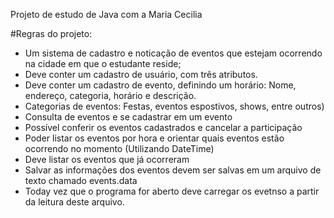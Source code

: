 Projeto de estudo de Java com a Maria Cecilia

#Regras do projeto:

- Um sistema de cadastro e noticação de eventos que estejam ocorrendo na cidade em que o estudante reside;
- Deve conter um cadastro de usuário, com três atributos. 
- Deve conter um cadastro de evento, definindo um horário: Nome, endereço, categoria, horário e descrição. 
- Categorias de eventos: Festas, eventos espostivos, shows, entre outros)
- Consulta de eventos e se cadastrar em um evento
- Possível conferir os eventos cadastrados e cancelar a participação
- Poder listar os eventos por hora e orientar quais eventos estão ocorrendo no momento (Utilizando DateTime)
- Deve listar os eventos que já ocorreram 
- Salvar as informações dos eventos devem ser salvas em um arquivo de texto chamado events.data
- Today vez que o programa for aberto deve carregar os evetnso a partir da leitura deste arquivo.